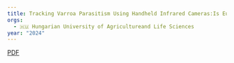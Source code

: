 ```yaml
---
title: Tracking Varroa Parasitism Using Handheld Infrared Cameras:Is Eusocial Fever the Key?
orgs:
  - 🇭🇺 Hungarian University of Agricultureand Life Sciences
year: "2024"
---
```


[PDF](pdfs/insects-15-00693.pdf)

